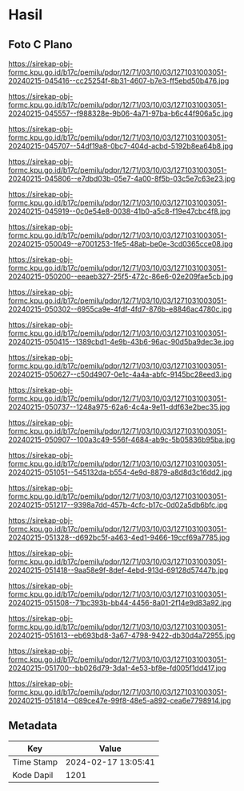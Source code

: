 # Hasil

## Foto C Plano

https://sirekap-obj-formc.kpu.go.id/b17c/pemilu/pdpr/12/71/03/10/03/1271031003051-20240215-045416--cc25254f-8b31-4607-b7e3-ff5ebd50b476.jpg

https://sirekap-obj-formc.kpu.go.id/b17c/pemilu/pdpr/12/71/03/10/03/1271031003051-20240215-045557--f988328e-9b06-4a71-97ba-b6c44f906a5c.jpg

https://sirekap-obj-formc.kpu.go.id/b17c/pemilu/pdpr/12/71/03/10/03/1271031003051-20240215-045707--54df19a8-0bc7-404d-acbd-5192b8ea64b8.jpg

https://sirekap-obj-formc.kpu.go.id/b17c/pemilu/pdpr/12/71/03/10/03/1271031003051-20240215-045806--e7dbd03b-05e7-4a00-8f5b-03c5e7c63e23.jpg

https://sirekap-obj-formc.kpu.go.id/b17c/pemilu/pdpr/12/71/03/10/03/1271031003051-20240215-045919--0c0e54e8-0038-41b0-a5c8-f19e47cbc4f8.jpg

https://sirekap-obj-formc.kpu.go.id/b17c/pemilu/pdpr/12/71/03/10/03/1271031003051-20240215-050049--e7001253-1fe5-48ab-be0e-3cd0365cce08.jpg

https://sirekap-obj-formc.kpu.go.id/b17c/pemilu/pdpr/12/71/03/10/03/1271031003051-20240215-050200--eeaeb327-25f5-472c-86e6-02e209fae5cb.jpg

https://sirekap-obj-formc.kpu.go.id/b17c/pemilu/pdpr/12/71/03/10/03/1271031003051-20240215-050302--6955ca9e-4fdf-4fd7-876b-e8846ac4780c.jpg

https://sirekap-obj-formc.kpu.go.id/b17c/pemilu/pdpr/12/71/03/10/03/1271031003051-20240215-050415--1389cbd1-4e9b-43b6-96ac-90d5ba9dec3e.jpg

https://sirekap-obj-formc.kpu.go.id/b17c/pemilu/pdpr/12/71/03/10/03/1271031003051-20240215-050627--c50d4907-0e1c-4a4a-abfc-9145bc28eed3.jpg

https://sirekap-obj-formc.kpu.go.id/b17c/pemilu/pdpr/12/71/03/10/03/1271031003051-20240215-050737--1248a975-62a6-4c4a-9e11-ddf63e2bec35.jpg

https://sirekap-obj-formc.kpu.go.id/b17c/pemilu/pdpr/12/71/03/10/03/1271031003051-20240215-050907--100a3c49-556f-4684-ab9c-5b05836b95ba.jpg

https://sirekap-obj-formc.kpu.go.id/b17c/pemilu/pdpr/12/71/03/10/03/1271031003051-20240215-051051--545132da-b554-4e9d-8879-a8d8d3c16dd2.jpg

https://sirekap-obj-formc.kpu.go.id/b17c/pemilu/pdpr/12/71/03/10/03/1271031003051-20240215-051217--9398a7dd-457b-4cfc-b17c-0d02a5db6bfc.jpg

https://sirekap-obj-formc.kpu.go.id/b17c/pemilu/pdpr/12/71/03/10/03/1271031003051-20240215-051328--d692bc5f-a463-4ed1-9466-19ccf69a7785.jpg

https://sirekap-obj-formc.kpu.go.id/b17c/pemilu/pdpr/12/71/03/10/03/1271031003051-20240215-051418--9aa58e9f-8def-4ebd-913d-69128d57447b.jpg

https://sirekap-obj-formc.kpu.go.id/b17c/pemilu/pdpr/12/71/03/10/03/1271031003051-20240215-051508--71bc393b-bb44-4456-8a01-2f14e9d83a92.jpg

https://sirekap-obj-formc.kpu.go.id/b17c/pemilu/pdpr/12/71/03/10/03/1271031003051-20240215-051613--eb693bd8-3a67-4798-9422-db30d4a72955.jpg

https://sirekap-obj-formc.kpu.go.id/b17c/pemilu/pdpr/12/71/03/10/03/1271031003051-20240215-051700--bb026d79-3da1-4e53-bf8e-fd005f1dd417.jpg

https://sirekap-obj-formc.kpu.go.id/b17c/pemilu/pdpr/12/71/03/10/03/1271031003051-20240215-051814--089ce47e-99f8-48e5-a892-cea6e7798914.jpg


## Metadata

| Key        | Value               |
| ---------- | ------------------- |
| Time Stamp | 2024-02-17 13:05:41 |
| Kode Dapil | 1201                |



